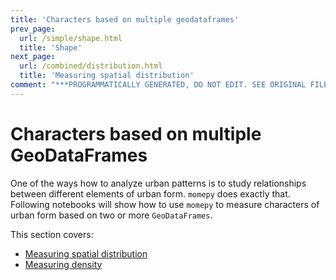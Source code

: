 ```yaml
---
title: 'Characters based on multiple geodataframes'
prev_page:
  url: /simple/shape.html
  title: 'Shape'
next_page:
  url: /combined/distribution.html
  title: 'Measuring spatial distribution'
comment: "***PROGRAMMATICALLY GENERATED, DO NOT EDIT. SEE ORIGINAL FILES IN /content***"
---
```

# Characters based on multiple GeoDataFrames

One of the ways how to analyze urban patterns is to study relationships between different elements of urban form. `momepy` does exactly that. Following notebooks will show how to use `momepy` to measure characters of urban form based on two or more `GeoDataFrames`.

This section covers:
* [Measuring spatial distribution](distribution)
* [Measuring density](intensity)
